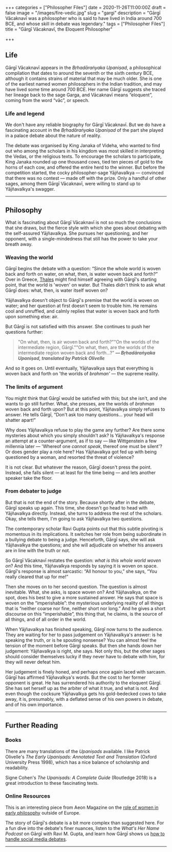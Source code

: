 +++
categories = ["Philosopher Files"]
date = 2020-11-26T11:00:00Z
draft = false
image = "/images/fire-vedic.jpg"
slug = "gargi"
description = "Gārgī Vācaknavī was a philosopher who is said to have lived in India around 700 BCE, and whose skill in debate was legendary."
tags = ["Philosopher Files"]
title = "Gārgī Vācaknavī, the Eloquent Philosopher"

+++


## **Life**

Gārgī Vācaknavī appears in the _Bṛhadāraṅyaka Upaniṣad_, a philosophical compilation that dates to around the seventh or the sixth century BCE, although it contains strains of material that may be much older. She is one of the earliest named women philosophers in the Indian tradition, and may have lived some time around 700 BCE. Her name Gārgī suggests she traced her lineage back to the sage Garga, and Vācaknavī means “eloquent”, coming from the word “vāc”, or speech.

### **Life and legend**

We don't have any reliable biography for Gārgī Vācaknavī. But we do have a fascinating account in the _Bṛhadāraṅyaka Upaniṣad_ of the part she played in a palace debate about the nature of reality.

The debate was organised by King Janaka of Videha, who wanted to find out who among the scholars in his kingdom was most skilled in interpreting the Vedas, or the religious texts. To encourage the scholars to participate, King Janaka rounded up one thousand cows, tied ten pieces of gold to the horns of each cow, and offered the entire herd to the winner. But before the competition started, the cocky philosopher-sage Yājñavalkya — convinced that there was no contest — made off with the prize. Only a handful of other sages, among them Gārgī Vācaknavī, were willing to stand up to Yājñavalkya's swagger.

---

## **Philosophy**

What is fascinating about Gārgī Vācaknavī is not so much the conclusions that she draws, but the fierce style with which she goes about debating with the self-assured Yājñavalkya. She pursues her questioning, and her opponent, with a single-mindedness that still has the power to take your breath away.

### Weaving the world

Gārgī begins the debate with a question: “Since the whole world is woven back and forth on water, on what, then, is water woven back and forth?” Over in Greece, [Thales](/thales) might find himself agreeing with Gārgī's starting point, that the world is 'woven' on water. But Thales didn't think to ask what Gārgī does: what, then, is water itself woven on?

Yājñavalkya doesn't object to Gārgī's premise that the world is woven on water; and her question at first doesn't seem to trouble him. He remains cool and unruffled, and calmly replies that water is woven back and forth upon something else: air.

But Gārgī is not satisfied with this answer. She continues to push her questions further:

> "On what, then, is air woven back and forth?""On the worlds of the intermediate region, Gārgī.""On what, then, are the worlds of the intermediate region woven back and forth...?" **— _Bṛhadāraṅyaka Upaniṣad, translated by Patrick Olivelle_**

And so it goes on. Until eventually, Yājñavalkya says that everything is woven back and forth on 'the worlds of _brahman'_ — the supreme reality.

### The limits of argument

You might think that Gārgī would be satisfied with this; but she isn't, and she wants to go still further. What, she presses, are the worlds of _brahman_ woven back and forth upon? But at this point, Yājñavalkya simply refuses to answer. He tells Gārgī, “Don't ask too many questions... your head will shatter apart!”

Why does Yājñavalkya refuse to play the game any further? Are there some mysteries about which you simply shouldn't ask?  Is Yājñavalkya's response an attempt at a counter-argument, as if to say — like Wittgenstein a few millennia later — 'Whereof one _cannot speak_, thereof one must be silent'? Or does gender play a role here? Has Yājñavalkya got fed up with being questioned by a woman, and resorted the threat of violence?

It is not clear. But whatever the reason, Gārgī doesn't press the point. Instead, she falls silent — at least for the time being — and lets another speaker take the floor.

### **From debater to judge**

But that is not the end of the story. Because shortly after in the debate, Gārgī speaks up again. This time, she doesn't go head to head with Yājñavalkya directly. Instead, she turns to address the rest of the scholars. Okay, she tells them, I'm going to ask Yājñavalkya two questions.

The contemporary scholar Ravi Gupta points out that this subtle pivoting is momentous in its implications. It switches her role from being subordinate in a bullying debate to being a judge. Henceforth, Gārgī says, she will ask Yājñavalkya the questions; and she will adjudicate on whether his answers are in line with the truth or not.

So Gārgī Vācaknavī restates the question: _what is this whole world woven on_? And this time, Yājñavalkya responds by saying it is woven on space. Gārgī's response is almost sarcastic: “All honour to you,” she says, “You really cleared that up for me!”

Then she moves on to her second question. The question is almost inevitable. What, she asks, is space woven on? And Yājñavalkya, on the spot, does his best to give a more sustained answer. He says that space is woven on the “imperishable”: the mysterious underlying reality of all things that is “neither coarse nor fine, neither short nor long.” And he gives a short discourse on this “imperishable”, this thing that, he claims, is the source of all things, and of all order in the world.

When Yājñavalkya has finished speaking, Gārgī now turns to the audience. They are waiting for her to pass judgement on Yājñavalkya's answer: is he speaking the truth, or is he spouting nonsense? You can almost feel the tension of the moment before Gārgī speaks. But then she hands down her judgement: Yājñavalkya is right, she says. Not only this, but the other sages should consider themselves lucky if they never have to debate with him, for they will never defeat him.

Her judgement is finely honed, and perhaps once again laced with sarcasm. Gārgī has affirmed Yājñavalkya's words. But the cost to her former opponent is great.  He has surrendered his authority to the eloquent Gārgī. She has set herself up as the arbiter of what it true, and what is not. And even though the cocksure Yājñavalkya gets his gold-bedecked cows to take away, it is, presumably, with a deflated sense of his own powers in debate, and of his own importance.

---

## **Further Reading**

### **Books**

There are many translations of the _Upaniṣads_ available. I like Patrick Olivelle's _The Early Upaniṣads: Annotated Text and Translation_ (Oxford University Press 1998), which has a nice balance of scholarship and readability.

Signe Cohen's _The Upaniṣads: A Complete Guide_ (Routledge 2018) is a great introduction to these fascinating texts.

### **Online Resources**

This is an interesting piece from Aeon Magazine on the [role of women in early philosophy](https://aeon.co/essays/before-the-canon-the-non-european-women-who-founded-philosophy) outside of Europe.

The story of Gārgī's debate is a bit more complex than suggested here. For a fun dive into the debate's finer nuances, listen to the _What's Her Name Podcast_ on Gārgī with Ravi M. Gupta, and learn how Gārgī shows us [how to handle social media debates](https://www.whatshernamepodcast.com/gargi_vachaknavi/).

---









